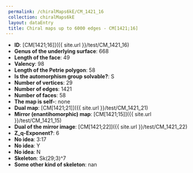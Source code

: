 ```yaml
--- 
 permalink: /chiralMaps6kE/CM_1421_16 
 collection: chiralMaps6kE
 layout: dataEntry
 title: Chiral maps up to 6000 edges - CM[1421;16]
---
```


- **ID**: [CM[1421;16]]({{ site.url }}/test/CM_1421_16)
- **Genus of the underlying surface**: 668
- **Length of the face**: 49
- **Valency**: 98
- **Length of the Petrie polygon**: 58
- **Is the automorphism group solvable?**: S
- **Number of vertices**: 29
- **Number of edges**: 1421
- **Number of faces**: 58
- **The map is self-**: none
- **Dual map**: [CM[1421;21]]({{ site.url }}/test/CM_1421_21)
- **Mirror (enantihomorphic) map**: [CM[1421;15]]({{ site.url }}/test/CM_1421_15)
- **Dual of the mirror image**: [CM[1421;22]]({{ site.url }}/test/CM_1421_22)
- **Z_q-Exponent?**: 6
- **No idea**:  3:17
- **No idea**: Y
- **No idea**: N
- **Skeleton**: Sk(29;3)^7
- **Some other kind of skeleton**: nan
